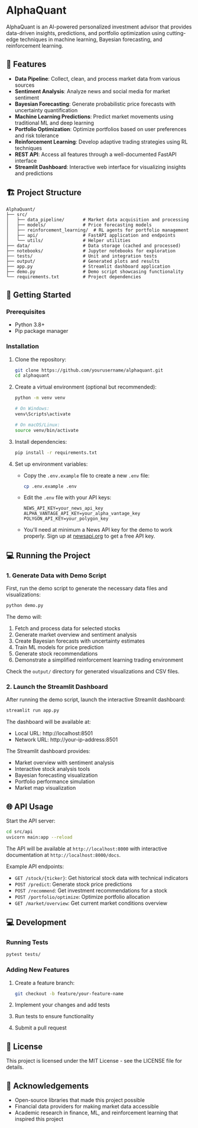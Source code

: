 # AlphaQuant

AlphaQuant is an AI-powered personalized investment advisor that provides data-driven insights, predictions, and portfolio optimization using cutting-edge techniques in machine learning, Bayesian forecasting, and reinforcement learning.

## 🌟 Features

- **Data Pipeline**: Collect, clean, and process market data from various sources
- **Sentiment Analysis**: Analyze news and social media for market sentiment
- **Bayesian Forecasting**: Generate probabilistic price forecasts with uncertainty quantification
- **Machine Learning Predictions**: Predict market movements using traditional ML and deep learning
- **Portfolio Optimization**: Optimize portfolios based on user preferences and risk tolerance
- **Reinforcement Learning**: Develop adaptive trading strategies using RL techniques
- **REST API**: Access all features through a well-documented FastAPI interface
- **Streamlit Dashboard**: Interactive web interface for visualizing insights and predictions

## 🏗️ Project Structure

```
AlphaQuant/
├── src/
│   ├── data_pipeline/       # Market data acquisition and processing
│   ├── models/              # Price forecasting models
│   ├── reinforcement_learning/  # RL agents for portfolio management
│   ├── api/                 # FastAPI application and endpoints
│   └── utils/               # Helper utilities
├── data/                    # Data storage (cached and processed)
├── notebooks/               # Jupyter notebooks for exploration
├── tests/                   # Unit and integration tests
├── output/                  # Generated plots and results
├── app.py                   # Streamlit dashboard application
├── demo.py                  # Demo script showcasing functionality
└── requirements.txt         # Project dependencies
```

## 🚀 Getting Started

### Prerequisites

- Python 3.8+
- Pip package manager

### Installation

1. Clone the repository:
   ```bash
   git clone https://github.com/yourusername/alphaquant.git
   cd alphaquant
   ```

2. Create a virtual environment (optional but recommended):
   ```bash
   python -m venv venv
   
   # On Windows:
   venv\Scripts\activate
   
   # On macOS/Linux:
   source venv/bin/activate
   ```

3. Install dependencies:
   ```bash
   pip install -r requirements.txt
   ```

4. Set up environment variables:
   - Copy the `.env.example` file to create a new `.env` file:
     ```bash
     cp .env.example .env
     ```
   - Edit the `.env` file with your API keys:
     ```
     NEWS_API_KEY=your_news_api_key
     ALPHA_VANTAGE_API_KEY=your_alpha_vantage_key
     POLYGON_API_KEY=your_polygon_key
     ```
   - You'll need at minimum a News API key for the demo to work properly. Sign up at [newsapi.org](https://newsapi.org/) to get a free API key.

## 💻 Running the Project

### 1. Generate Data with Demo Script

First, run the demo script to generate the necessary data files and visualizations:

```bash
python demo.py
```

The demo will:
1. Fetch and process data for selected stocks
2. Generate market overview and sentiment analysis
3. Create Bayesian forecasts with uncertainty estimates
4. Train ML models for price prediction
5. Generate stock recommendations
6. Demonstrate a simplified reinforcement learning trading environment

Check the `output/` directory for generated visualizations and CSV files.

### 2. Launch the Streamlit Dashboard

After running the demo script, launch the interactive Streamlit dashboard:

```bash
streamlit run app.py
```

The dashboard will be available at:
- Local URL: http://localhost:8501
- Network URL: http://your-ip-address:8501

The Streamlit dashboard provides:
- Market overview with sentiment analysis
- Interactive stock analysis tools
- Bayesian forecasting visualization
- Portfolio performance simulation
- Market map visualization

## 🌐 API Usage

Start the API server:

```bash
cd src/api
uvicorn main:app --reload
```

The API will be available at `http://localhost:8000` with interactive documentation at `http://localhost:8000/docs`.

Example API endpoints:
- `GET /stock/{ticker}`: Get historical stock data with technical indicators
- `POST /predict`: Generate stock price predictions
- `POST /recommend`: Get investment recommendations for a stock
- `POST /portfolio/optimize`: Optimize portfolio allocation
- `GET /market/overview`: Get current market conditions overview

## 💻 Development

### Running Tests

```bash
pytest tests/
```

### Adding New Features

1. Create a feature branch:
   ```bash
   git checkout -b feature/your-feature-name
   ```

2. Implement your changes and add tests
3. Run tests to ensure functionality
4. Submit a pull request

## 📝 License

This project is licensed under the MIT License - see the LICENSE file for details.

## 🙏 Acknowledgements

- Open-source libraries that made this project possible
- Financial data providers for making market data accessible
- Academic research in finance, ML, and reinforcement learning that inspired this project 